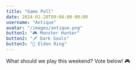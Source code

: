 ```yaml
---
title: "Game Poll"
date: 2024-01-20T09:04:00-00:00
username: "Antique"
avatar: "/images/antique.png"
button1: "🎮 Monster Hunter"
button2: "🗡️ Dark Souls"
button3: "🏹 Elden Ring"
---
```

What should we play this weekend? Vote below! 🎮 